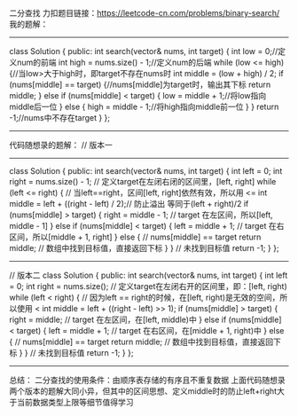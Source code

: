 二分查找
力扣题目链接：https://leetcode-cn.com/problems/binary-search/
我的题解：
________________________________________________
class Solution {
public:
    int search(vector<int>& nums, int target) {
        int low = 0;//定义num的前端
        int high = nums.size() - 1;//定义num的后端
        while (low <= high) {//当low>大于high时，即target不存在nums时
            int middle = (low + high) / 2;
            if (nums[middle] == target) {//nums[middle]为target时，输出其下标
                return middle;
            }
            else if (nums[middle] < target) {
                low = middle + 1;//将low指向middle后一位
            }
            else {
                high = middle - 1;//将high指向middle前一位
            }
        }
        return -1;//nums中不存在target
    }
};
________________________________________________

代码随想录的题解：
// 版本一
________________________________________________
class Solution {
public:
    int search(vector<int>& nums, int target) {
        int left = 0;
        int right = nums.size() - 1; // 定义target在左闭右闭的区间里，[left, right]
        while (left <= right) { // 当left==right，区间[left, right]依然有效，所以用 <=
            int middle = left + ((right - left) / 2);// 防止溢出 等同于(left + right)/2
            if (nums[middle] > target) {
                right = middle - 1; // target 在左区间，所以[left, middle - 1]
            } else if (nums[middle] < target) {
                left = middle + 1; // target 在右区间，所以[middle + 1, right]
            } else { // nums[middle] == target
                return middle; // 数组中找到目标值，直接返回下标
            }
        }
        // 未找到目标值
        return -1;
    }
};
________________________________________________
// 版本二
class Solution {
public:
    int search(vector<int>& nums, int target) {
        int left = 0;
        int right = nums.size(); // 定义target在左闭右开的区间里，即：[left, right)
        while (left < right) { // 因为left == right的时候，在[left, right)是无效的空间，所以使用 <
            int middle = left + ((right - left) >> 1);
            if (nums[middle] > target) {
                right = middle; // target 在左区间，在[left, middle)中
            } else if (nums[middle] < target) {
                left = middle + 1; // target 在右区间，在[middle + 1, right)中
            } else { // nums[middle] == target
                return middle; // 数组中找到目标值，直接返回下标
            }
        }
        // 未找到目标值
        return -1;
    }
};
________________________________________________

总结：
二分查找的使用条件：由顺序表存储的有序且不重复数据
上面代码随想录两个版本的题解大同小异，但其中的区间思想、定义middle时的防止left+right大于当前数据类型上限等细节值得学习

